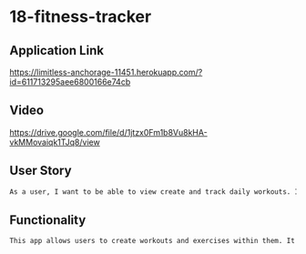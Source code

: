 # 18-fitness-tracker

## Application Link

https://limitless-anchorage-11451.herokuapp.com/?id=611713295aee6800166e74cb

## Video

https://drive.google.com/file/d/1jtzx0Fm1b8Vu8kHA-vkMMovaiqk1TJq8/view

## User Story

```md
As a user, I want to be able to view create and track daily workouts. I want to be able to log multiple exercises in a workout on a given day. I should also be able to track the name, type, weight, sets, reps, and duration of exercise. If the exercise is a cardio exercise, I should be able to track my distance traveled.
```

## Functionality

```md
This app allows users to create workouts and exercises within them. It allows displays chart graphics for a visual representation of their workouts. MongoDB was used to create the database on the backend.
```
